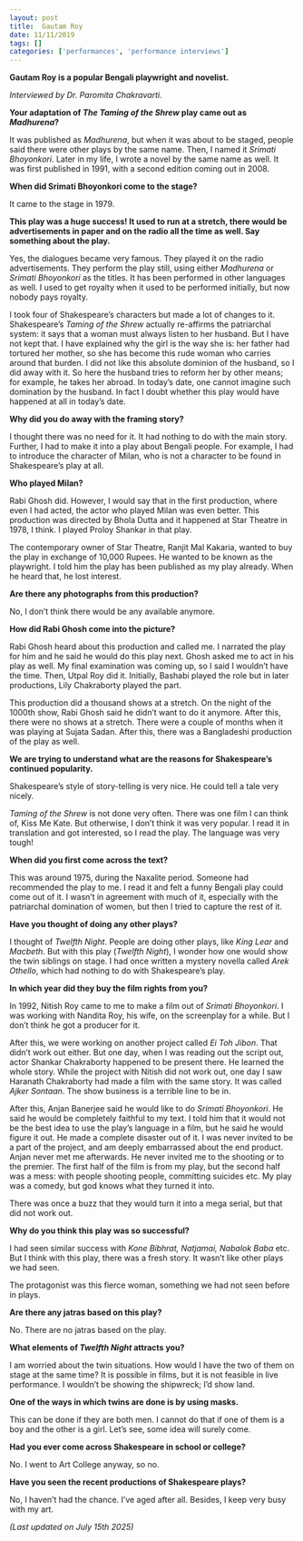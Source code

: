 ```yaml
---
layout: post
title:  Gautam Roy
date: 11/11/2019
tags: []
categories: ['performances', 'performance interviews']
---
```


**Gautam Roy is a popular Bengali playwright and novelist.**

_Interviewed by Dr. Paromita Chakravarti._

**Your adaptation of _The Taming of the Shrew_ play came out as _Madhurena_?**

It was published as _Madhurena_, but when it was about to be staged, people said there were other plays by the same name. Then, I named it _Srimati Bhoyonkori_. Later in my life, I wrote a novel by the same name as well. It was first published in 1991, with a second edition coming out in 2008.

**When did Srimati Bhoyonkori come to the stage?**

It came to the stage in 1979.

**This play was a huge success! It used to run at a stretch, there would be advertisements in paper and on the radio all the time as well. Say something about the play.**

Yes, the dialogues became very famous. They played it on the radio advertisements. They perform the play still, using either _Madhurena_ or _Srimati Bhoyonkori_ as the titles. It has been performed in other languages as well. I used to get royalty when it used to be performed initially, but now nobody pays royalty.

I took four of Shakespeare’s characters but made a lot of changes to it. Shakespeare’s _Taming of the Shrew_ actually re-affirms the patriarchal system: it says that a woman must always listen to her husband. But I have not kept that. I have explained why the girl is the way she is: her father had tortured her mother, so she has become this rude woman who carries around that burden. I did not like this absolute dominion of the husband, so I did away with it. So here the husband tries to reform her by other means; for example, he takes her abroad. In today’s date, one cannot imagine such domination by the husband. In fact I doubt whether this play would have happened at all in today’s date.

**Why did you do away with the framing story?**

I thought there was no need for it. It had nothing to do with the main story. Further, I had to make it into a play about Bengali people. For example, I had to introduce the character of Milan, who is not a character to be found in Shakespeare’s play at all.

**Who played Milan?**

Rabi Ghosh did. However, I would say that in the first production, where even I had acted, the actor who played Milan was even better. This production was directed by Bhola Dutta and it happened at Star Theatre in 1978, I think. I played Proloy Shankar in that play.

The contemporary owner of Star Theatre, Ranjit Mal Kakaria, wanted to buy the play in exchange of 10,000 Rupees. He wanted to be known as the playwright. I told him the play has been published as my play already. When he heard that, he lost interest.

**Are there any photographs from this production?**

No, I don’t think there would be any available anymore.

**How did Rabi Ghosh come into the picture?**

Rabi Ghosh heard about this production and called me. I narrated the play for him and he said he would do this play next. Ghosh asked me to act in his play as well. My final examination was coming up, so I said I wouldn’t have the time. Then, Utpal Roy did it. Initially, Bashabi played the role but in later productions, Lily Chakraborty played the part.

This production did a thousand shows at a stretch. On the night of the 1000th show, Rabi Ghosh said he didn’t want to do it anymore. After this, there were no shows at a stretch. There were a couple of months when it was playing at Sujata Sadan. After this, there was a Bangladeshi production of the play as well.

**We are trying to understand what are the reasons for Shakespeare’s continued popularity.**

Shakespeare’s style of story-telling is very nice. He could tell a tale very nicely.

_Taming of the Shrew_ is not done very often. There was one film I can think of, Kiss Me Kate. But otherwise, I don’t think it was very popular. I read it in translation and got interested, so I read the play. The language was very tough!

**When did you first come across the text?**

This was around 1975, during the Naxalite period. Someone had recommended the play to me. I read it and felt a funny Bengali play could come out of it. I wasn’t in agreement with much of it, especially with the patriarchal domination of women, but then I tried to capture the rest of it.

**Have you thought of doing any other plays?**

I thought of _Twelfth Night_. People are doing other plays, like _King Lear_ and _Macbeth_. But with this play (_Twelfth Night_), I wonder how one would show the twin siblings on stage. I had once written a mystery novella called _Arek Othello_, which had nothing to do with Shakespeare’s play.

**In which year did they buy the film rights from you?**

In 1992, Nitish Roy came to me to make a film out of _Srimati Bhoyonkori_. I was working with Nandita Roy, his wife, on the screenplay for a while. But I don’t think he got a producer for it.

After this, we were working on another project called _Ei Toh Jibon_. That didn’t work out either. But one day, when I was reading out the script out, actor Shankar Chakraborty happened to be present there. He learned the whole story. While the project with Nitish did not work out, one day I saw Haranath Chakraborty had made a film with the same story. It was called _Ajker Sontaan_. The show business is a terrible line to be in.

After this, Anjan Banerjee said he would like to do _Srimati Bhoyonkori_. He said he would be completely faithful to my text. I told him that it would not be the best idea to use the play’s language in a film, but he said he would figure it out. He made a complete disaster out of it. I was never invited to be a part of the project, and am deeply embarrassed about the end product. Anjan never met me afterwards. He never invited me to the shooting or to the premier. The first half of the film is from my play, but the second half was a mess: with people shooting people, committing suicides etc. My play was a comedy, but god knows what they turned it into.

There was once a buzz that they would turn it into a mega serial, but that did not work out.

**Why do you think this play was so successful?**

I had seen similar success with _Kone Bibhrat, Natjamai, Nabalok Baba_ etc. But I think with this play, there was a fresh story. It wasn’t like other plays we had seen.

The protagonist was this fierce woman, something we had not seen before in plays.

**Are there any jatras based on this play?**

No. There are no jatras based on the play.

**What elements of _Twelfth Night_ attracts you?**

I am worried about the twin situations. How would I have the two of them on stage at the same time? It is possible in films, but it is not feasible in live performance. I wouldn’t be showing the shipwreck; I’d show land.

**One of the ways in which twins are done is by using masks.**

This can be done if they are both men. I cannot do that if one of them is a boy and the other is a girl. Let’s see, some idea will surely come.

**Had you ever come across Shakespeare in school or college?**

No. I went to Art College anyway, so no.

**Have you seen the recent productions of Shakespeare plays?**

No, I haven’t had the chance. I’ve aged after all. Besides, I keep very busy with my art.

_(Last updated on July 15th 2025)_
